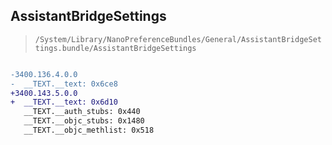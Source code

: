 ## AssistantBridgeSettings

> `/System/Library/NanoPreferenceBundles/General/AssistantBridgeSettings.bundle/AssistantBridgeSettings`

```diff

-3400.136.4.0.0
-  __TEXT.__text: 0x6ce8
+3400.143.5.0.0
+  __TEXT.__text: 0x6d10
   __TEXT.__auth_stubs: 0x440
   __TEXT.__objc_stubs: 0x1480
   __TEXT.__objc_methlist: 0x518

```
